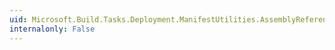 ```yaml
---
uid: Microsoft.Build.Tasks.Deployment.ManifestUtilities.AssemblyReferenceCollection.Find(System.String)
internalonly: False
---
```

